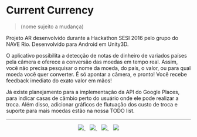# Current Currency
> (nome sujeito a mudança)

Projeto AR desenvolvido durante a Hackathon SESI 2016 pelo grupo do NAVE Rio. Desenvolvido para Android em Unity3D.

O aplicativo possibilita a detecção de notas de dinheiro de variados países pela câmera e oferece a conversão das moedas em tempo real.
Assim, você não precisa pesquisar o nome da moeda, do país, o valor, ou para qual moeda você quer converter.
É só apontar a câmera, e pronto! Você recebe feedback imediato do exato valor em mãos!

Já existe planejamento para a implementação da API do Google Places, para indicar casas de câmbio perto do usuário onde ele pode realizar a troca. Além disso, adicionar gráficos de flutuação dos custo de troca e suporte para mais moedas estão na nossa TODO list.

<hr/>

<p align="center">
<a title="João Ricardo" target="_blank" href="http://github.com/JRFLGA">
    <img src="https://avatars0.githubusercontent.com/u/3507471?s=50"/>
</a>&nbsp;&nbsp;
<a title="Matheus Avellar" target="_blank" href="http://github.com/MatheusAvellar">
    <img src="https://avatars0.githubusercontent.com/u/1719996?s=50"/>
</a>&nbsp;&nbsp;
<a title="Milena Crivella" target="_blank" href="http://github.com/MilenaCrivella">
    <img src="https://avatars0.githubusercontent.com/u/9369529?s=50"/>
</a>&nbsp;&nbsp;
<a title="Vinicius Apolinário" target="_blank" href="http://github.com/ViniciusApolinario">
    <img src="https://avatars0.githubusercontent.com/u/11331469?s=50"/>
</a>
</p>
